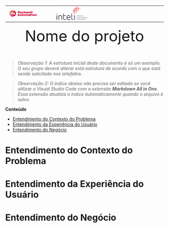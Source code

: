 <table>
<tr>
<td>
<a href= "https://www.rockwellautomation.com/pt-br.html"><img src="./img/logo-rockwell.png" alt="Rockwell Automation" border="0" width="70%"></a>
</td>
<td><a href= "https://www.inteli.edu.br/"><img src="./img/logo-inteli.png" alt="Inteli - Instituto de Tecnologia e Liderança" border="0" width="30%"></a>
</td>
</tr>
</table>

<font size="+12"><center>
Nome do projeto
</center></font>

>*Observação 1: A estrutura inicial deste documento é só um exemplo. O seu grupo deverá alterar esta estrutura de acordo com o que está sendo solicitado nos artefatos.*

>*Observação 2: O índice abaixo não precisa ser editado se você utilizar o Visual Studio Code com a extensão **Markdown All in One**. Essa extensão atualiza o índice automaticamente quando o arquivo é salvo.*

**Conteúdo**

- [Entendimento do Contexto do Problema](#entendimento-do-contexto-do-problema)
- [Entendimento da Experiência do Usuário](#entendimento-da-experiência-do-usuário)
- [Entendimento do Negócio](#entendimento-do-negócio)


# Entendimento do Contexto do Problema

# Entendimento da Experiência do Usuário

# Entendimento do Negócio